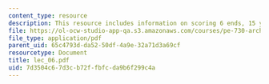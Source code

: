 ```yaml
---
content_type: resource
description: This resource includes information on scoring 6 ends, 15 yard shooting.
file: https://ol-ocw-studio-app-qa.s3.amazonaws.com/courses/pe-730-archery-spring-2006/7d3504c67d3cb72ffbfcda9b6f299c4a_lec_06.pdf
file_type: application/pdf
parent_uid: 65c4793d-da52-50df-4a9e-32a71d3a69cf
resourcetype: Document
title: lec_06.pdf
uid: 7d3504c6-7d3c-b72f-fbfc-da9b6f299c4a
---
```

